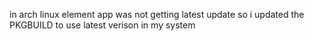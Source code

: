 in arch linux element app was not getting latest update so i updated the PKGBUILD to use latest verison in my system
